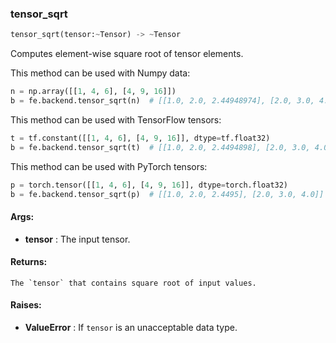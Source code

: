 

### tensor_sqrt
```python
tensor_sqrt(tensor:~Tensor) -> ~Tensor
```
Computes element-wise square root of tensor elements.

This method can be used with Numpy data:
```python
n = np.array([[1, 4, 6], [4, 9, 16]])
b = fe.backend.tensor_sqrt(n)  # [[1.0, 2.0, 2.44948974], [2.0, 3.0, 4.0]]
```

This method can be used with TensorFlow tensors:
```python
t = tf.constant([[1, 4, 6], [4, 9, 16]], dtype=tf.float32)
b = fe.backend.tensor_sqrt(t)  # [[1.0, 2.0, 2.4494898], [2.0, 3.0, 4.0]]
```

This method can be used with PyTorch tensors:
```python
p = torch.tensor([[1, 4, 6], [4, 9, 16]], dtype=torch.float32)
b = fe.backend.tensor_sqrt(p)  # [[1.0, 2.0, 2.4495], [2.0, 3.0, 4.0]]
```


#### Args:

* **tensor** :  The input tensor.

#### Returns:
    The `tensor` that contains square root of input values.

#### Raises:

* **ValueError** :  If `tensor` is an unacceptable data type.
